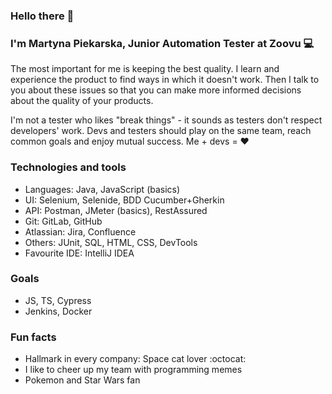 ### Hello there 👋

<!--
**MartynaPiekarska/MartynaPiekarska** is a ✨ _special_ ✨ repository because its `README.md` (this file) appears on your GitHub profile.

Here are some ideas to get you started:

- 🔭 I’m currently working on ...
- 🌱 I’m currently learning ...
- 👯 I’m looking to collaborate on ...
- 🤔 I’m looking for help with ...
- 💬 Ask me about ...
- 📫 How to reach me: ...
- 😄 Pronouns: ...
- ⚡ Fun fact: ...
-->


### I'm Martyna Piekarska, Junior Automation Tester at Zoovu 💻

The most important for me is keeping the best quality. I learn and experience the product to find ways in which it doesn't work. Then I talk to you about these issues so that you can make more informed decisions about the quality of your products.

I'm not a tester who likes "break things" - it sounds as testers don't respect developers' work. Devs and testers should play on the same team, reach common goals and enjoy mutual success. Me + devs = ❤️



### Technologies and tools

- Languages: Java, JavaScript (basics)
- UI: Selenium, Selenide, BDD Cucumber+Gherkin
- API: Postman, JMeter (basics), RestAssured
- Git: GitLab, GitHub
- Atlassian: Jira, Confluence
- Others: JUnit, SQL, HTML, CSS, DevTools
- Favourite IDE: IntelliJ IDEA

### Goals
- JS, TS, Cypress
- Jenkins, Docker

### Fun facts
- Hallmark in every company: Space cat lover :octocat:
- I like to cheer up my team with programming memes
- Pokemon and Star Wars fan
